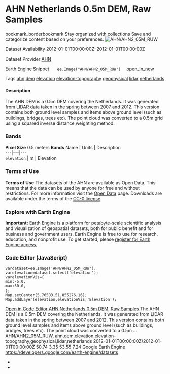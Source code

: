  
#  AHN Netherlands 0.5m DEM, Raw Samples 
bookmark_borderbookmark Stay organized with collections  Save and categorize content based on your preferences. 
![AHN/AHN2_05M_RUW](https://developers.google.com/earth-engine/datasets/images/AHN/AHN_AHN2_05M_RUW_sample.png) 

Dataset Availability
    2012-01-01T00:00:00Z–2012-01-01T00:00:00Z 

Dataset Provider
     [ AHN ](https://www.ahn.nl) 

Earth Engine Snippet
     `    ee.Image("AHN/AHN2_05M_RUW")   ` [ open_in_new ](https://code.earthengine.google.com/?scriptPath=Examples:Datasets/AHN/AHN_AHN2_05M_RUW) 

Tags
     [ahn](https://developers.google.com/earth-engine/datasets/tags/ahn) [dem](https://developers.google.com/earth-engine/datasets/tags/dem) [elevation](https://developers.google.com/earth-engine/datasets/tags/elevation) [elevation-topography](https://developers.google.com/earth-engine/datasets/tags/elevation-topography) [geophysical](https://developers.google.com/earth-engine/datasets/tags/geophysical) [lidar](https://developers.google.com/earth-engine/datasets/tags/lidar) [netherlands](https://developers.google.com/earth-engine/datasets/tags/netherlands)
#### Description
The AHN DEM is a 0.5m DEM covering the Netherlands. It was generated from LIDAR data taken in the spring between 2007 and 2012.
This version contains both ground level samples and items above ground level (such as buildings, bridges, trees etc). The point cloud was converted to a 0.5m grid using a squared inverse distance weighting method.
### Bands
**Pixel Size** 0.5 meters 
**Bands**
Name | Units | Description  
---|---|---  
`elevation` | m | Elevation  
### Terms of Use
**Terms of Use**
The datasets of the AHN are available as Open Data. This means that the data can be used by anyone for free and without restrictions. For more information visit the [Open Data](https://www.ahn.nl/open-data/) page. Downloads are available under the terms of the [CC-0 license](https://data.overheid.nl/licenties-voor-hergebruik).
### Explore with Earth Engine
**Important:** Earth Engine is a platform for petabyte-scale scientific analysis and visualization of geospatial datasets, both for public benefit and for business and government users. Earth Engine is free to use for research, education, and nonprofit use. To get started, please [register for Earth Engine access.](https://console.cloud.google.com/earth-engine)
### Code Editor (JavaScript)
```
vardataset=ee.Image('AHN/AHN2_05M_RUW');
varelevation=dataset.select('elevation');
varelevationVis={
min:-5.0,
max:30.0,
};
Map.setCenter(5.76583,51.855276,16);
Map.addLayer(elevation,elevationVis,'Elevation');
```
[ Open in Code Editor ](https://code.earthengine.google.com/?scriptPath=Examples:Datasets/AHN/AHN_AHN2_05M_RUW)
[ AHN Netherlands 0.5m DEM, Raw Samples ](https://developers.google.com/earth-engine/datasets/catalog/AHN_AHN2_05M_RUW)
The AHN DEM is a 0.5m DEM covering the Netherlands. It was generated from LIDAR data taken in the spring between 2007 and 2012. This version contains both ground level samples and items above ground level (such as buildings, bridges, trees etc). The point cloud was converted to a 0.5m …
AHN/AHN2_05M_RUW, ahn,dem,elevation,elevation-topography,geophysical,lidar,netherlands 
2012-01-01T00:00:00Z/2012-01-01T00:00:00Z
50.74 3.35 53.55 7.24 
Google Earth Engine
https://developers.google.com/earth-engine/datasets
  * [ ](https://doi.org/https://www.ahn.nl)
  * [ ](https://doi.org/https://developers.google.com/earth-engine/datasets/catalog/AHN_AHN2_05M_RUW)


